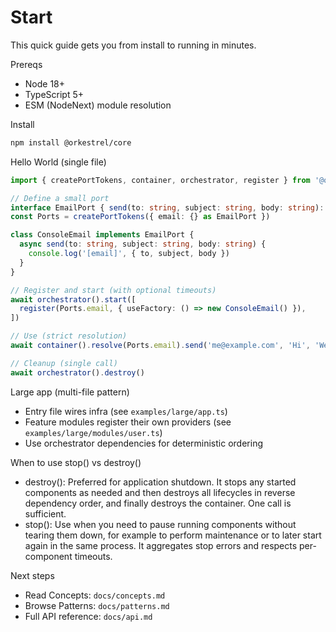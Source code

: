 # Start

This quick guide gets you from install to running in minutes.

Prereqs
- Node 18+
- TypeScript 5+
- ESM (NodeNext) module resolution

Install
```sh
npm install @orkestrel/core
```

Hello World (single file)
```ts
import { createPortTokens, container, orchestrator, register } from '@orkestrel/core'

// Define a small port
interface EmailPort { send(to: string, subject: string, body: string): Promise<void> }
const Ports = createPortTokens({ email: {} as EmailPort })

class ConsoleEmail implements EmailPort {
  async send(to: string, subject: string, body: string) {
    console.log('[email]', { to, subject, body })
  }
}

// Register and start (with optional timeouts)
await orchestrator().start([
  register(Ports.email, { useFactory: () => new ConsoleEmail() }),
])

// Use (strict resolution)
await container().resolve(Ports.email).send('me@example.com', 'Hi', 'Welcome!')

// Cleanup (single call)
await orchestrator().destroy()
```

Large app (multi-file pattern)
- Entry file wires infra (see `examples/large/app.ts`)
- Feature modules register their own providers (see `examples/large/modules/user.ts`)
- Use orchestrator dependencies for deterministic ordering

When to use stop() vs destroy()
- destroy(): Preferred for application shutdown. It stops any started components as needed and then destroys all lifecycles in reverse dependency order, and finally destroys the container. One call is sufficient.
- stop(): Use when you need to pause running components without tearing them down, for example to perform maintenance or to later start again in the same process. It aggregates stop errors and respects per-component timeouts.

Next steps
- Read Concepts: `docs/concepts.md`
- Browse Patterns: `docs/patterns.md`
- Full API reference: `docs/api.md`
